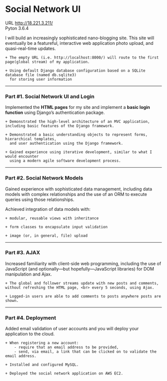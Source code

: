 # Social Network UI

URL http://18.221.3.211/ <br>
Pyton 3.6.4<br>

I will build an increasingly sophisticated nano-blogging site. This site will eventually be a featureful, interactive web application photo upload, and quasi-real-time updates.

	+ The empty URL (i.e. http://localhost:8000/) will route to the first page(global stream) of my application.

	+ Using default Django database configuration based on a SQLite database file (named db.sqlite3) 
	  for storing user information

***

### Part #1. Social Network UI and Login

Implemented the **HTML pages** for my site and implement a **basic login function** using Django’s authentication package.

	+ Demonstrated the high­-level architecture of an MVC application, including basic features of the Django framework.

	+ Demonstrated a basic understanding objects to represent forms, hierarchical templates,
	  and user authentication using the Django framework.

	+ Gained experience using iterative development, similar to what I would encounter
	  using a modern agile software development process.

***

### Part #2. Social Network Models

Gained experience with sophisticated data management, including data models with complex relationships and the use of an ORM to execute queries using those relationships.

Achieved integration of data models with:

	+ modular, reusable views with inheritance

	+ form classes to encapsulate input validation
	
	+ image (or, in general, file) upload

***

### Part #3. AJAX

Increased familiarity with client-side web programming, including the use of JavaScript (and optionally—but hopefully—JavaScript libraries) for DOM manipulation and Ajax.

	+ The global and follower streams update with new posts and comments, without refreshing the HTML page, <br> every 5 seconds, using Ajax.

	+ Logged-in users are able to add comments to posts anywhere posts are shown.

***

### Part #4. Deployment

Added email validation of user accounts and you will deploy your application to the cloud.

	+ When registering a new account:
		- require that an email address to be provided,
		- send, via email, a link that can be clicked on to validate the email address.

	+ Installed and configured MySQL.

	+ Deployed the social network application on AWS EC2.



